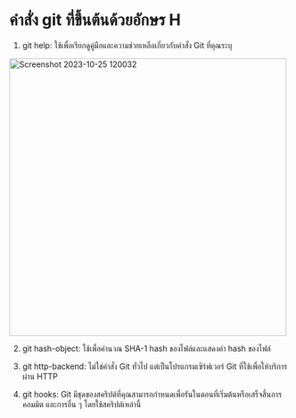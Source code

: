 # คำสั่ง git ที่ขึ้นต้นด้วยอักษร H

1. git help: ใช้เพื่อเรียกดูคู่มือและความช่วยเหลือเกี่ยวกับคำสั่ง Git ที่คุณระบุ

<img width="497" alt="Screenshot 2023-10-25 120032" src="https://github.com/anndyyzzz/Git_A-Z_Mission_65030276/assets/144866059/faa40ee2-4233-4bc8-9fc3-4536982b5b07">

2. git hash-object: ใช้เพื่อคำนวณ SHA-1 hash ของไฟล์และแสดงค่า hash ของไฟล์

3. git http-backend: ไม่ใช่คำสั่ง Git ทั่วไป แต่เป็นโปรแกรมเซิร์ฟเวอร์ Git ที่ใช้เพื่อให้บริการผ่าน HTTP

4. git hooks: Git มีชุดของสคริปต์ที่คุณสามารถกำหนดเพื่อรันในตอนที่เริ่มต้นหรือเสร็จสิ้นการคอมมิต และการอื่น ๆ โดยใช้สคริปต์เหล่านี้
